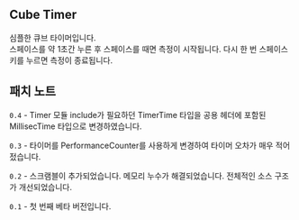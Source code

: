 <h2>Cube Timer</h2>
<p>심플한 큐브 타이머입니다. <br>스페이스를 약 1초간 누른 후 스페이스를 때면 측정이 시작됩니다. 다시 한 번 스페이스 키를 누르면 측정이 종료됩니다.</p>

<h2>패치 노트</h2>
<p><code>0.4</code> - Timer 모듈 include가 필요하던 TimerTime 타입을 공용 헤더에 포함된 MillisecTime 타입으로 변경하였습니다.</p>
<p><code>0.3</code> - 타이머를 PerformanceCounter를 사용하게 변경하여 타이머 오차가 매우 적어젔습니다.</p>
<p><code>0.2</code> - 스크램블이 추가되었습니다. 메모리 누수가 해결되었습니다. 전체적인 소스 구조가 개선되었습니다.</p>
<p><code>0.1</code> - 첫 번째 베타 버전입니다.</p>
